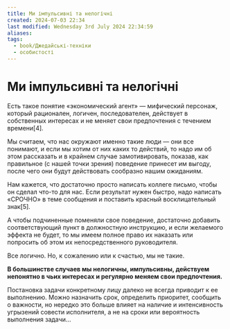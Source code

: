 ```yaml
---
title: Ми імпульсивні та нелогічні
created: 2024-07-03 22:34
last modified: Wednesday 3rd July 2024 22:34:59
aliases: 
tags:
  - book/Джедайські-техніки
  - особистості
---
```

# Ми імпульсивні та нелогічні

Есть такое понятие «экономический агент» — мифический персонаж, который рационален, логичен, последователен, действует в собственных интересах и не меняет свои предпочтения с течением времени[4].

Мы считаем, что нас окружают именно такие люди — они все понимают, и если мы хотим от них каких то действий, то надо им об этом рассказать и в крайнем случае замотивировать, показав, как правильное (с нашей точки зрения) поведение принесет им выгоду, после чего они будут действовать сообразно нашим ожиданиям. 

Нам кажется, что достаточно просто написать коллеге письмо, чтобы он сделал что-то для нас. Если результат нужен быстро, надо написать «СРОЧНО» в теме сообщения и поставить красный восклицательный знак[5]. 

А чтобы подчиненные поменяли свое поведение, достаточно добавить
соответствующий пункт в должностную инструкцию, и если желаемого эффекта не будет, то мы имеем полное право их наказать или попросить об этом их непосредственного руководителя. 

Все логично. Но, к сожалению или к счастью, мы не такие.

**В большинстве случаев мы нелогичны, импульсивны, действуем непонятно в чьих интересах и регулярно меняем свои предпочтения.** 

Постановка задачи конкретному лицу далеко не всегда приводит к ее выполнению. Можно назначить срок, определить приоритет, сообщить о важности, но нередко это больше влияет на наличие и интенсивность угрызений совести исполнителя, а не на сроки или вероятность выполнения задачи... 